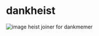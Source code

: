 # dankheist
![image](https://github.com/1010saf/dankheist/assets/92152439/daccf8b4-d27b-4f6c-ba9e-defb5fcd3d11)
heist joiner for dankmemer


